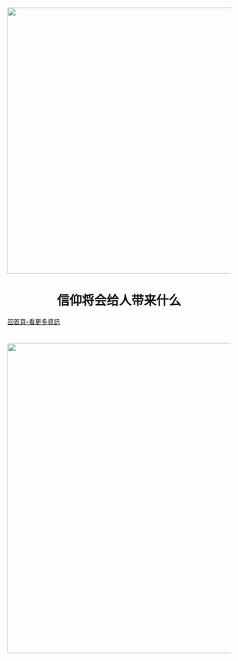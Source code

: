 

<h1 align=center><td><a href="https://github.com/kolee18/lee/blob/master/fang-software.md"><img src="https://github.com/kolee18/lee/blob/master/img/soft.jpg" width="600"></a></td>

  <h1 align=center>信仰将会给人带来什么</h1>  
   <a href=https://git.io/jou>回首頁-看更多資訊</a>
<h1 align=center><img src="https://github.com/kolee18/lee/blob/master/img/2018-07-20_144119.jpg" width=700></h1> 
 
